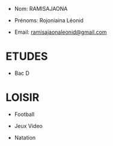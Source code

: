 - Nom: RAMISAJAONA

- Prénoms: Rojoniaina Léonid

- Email: ramisajaonaleonid@gmail.com

# ETUDES

- Bac D


# LOISIR 

- Football

- Jeux Video

- Natation


